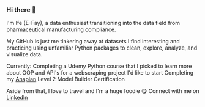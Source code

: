 ### Hi there 👋



I'm Ife (E-Fay), a data enthusiast transitioning into the data field from pharmaceutical manufacturing compliance. 



My GitHub is just me tinkering away at datasets I find interesting and practicing using unfamiliar Python packages to clean, explore, analyze, and visualize data. 



Currently: 
  Completing a Udemy Python course that I picked to learn more about OOP and API's for a webscraping project I'd like to start
  Completing my [Anaplan](https://www.anaplan.com/platform/planning-and-modeling/) Level 2 Model Builder Certification
 
Aside from that, I love to travel and I'm a huge foodie :yum:
Connect with me on [LinkedIn](https://www.linkedin.com/in/ifetayo-miller/)
<!--
**ifemiller/ifemiller** is a ✨ _special_ ✨ repository because its `README.md` (this file) appears on your GitHub profile.


